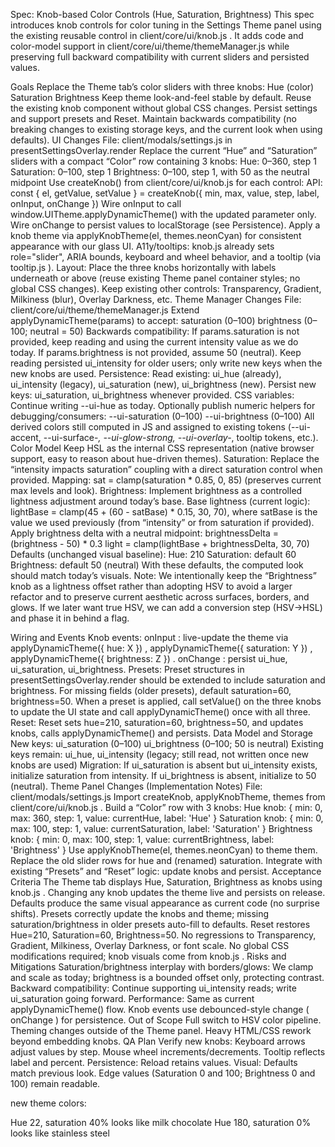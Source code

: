 Spec: Knob-based Color Controls (Hue, Saturation, Brightness)
This spec introduces knob controls for color tuning in the Settings Theme panel using the existing reusable control in 
client/core/ui/knob.js
. It adds code and color-model support in 
client/core/ui/theme/themeManager.js
 while preserving full backward compatibility with current sliders and persisted values.

Goals
Replace the Theme tab’s color sliders with three knobs:
Hue (color)
Saturation
Brightness
Keep theme look-and-feel stable by default.
Reuse the existing knob component without global CSS changes.
Persist settings and support presets and Reset.
Maintain backwards compatibility (no breaking changes to existing storage keys, and the current look when using defaults).
UI Changes
File: 
client/modals/settings.js
 in 
presentSettingsOverlay.render
Replace the current “Hue” and “Saturation” sliders with a compact “Color” row containing 3 knobs:
Hue: 0–360, step 1
Saturation: 0–100, step 1
Brightness: 0–100, step 1, with 50 as the neutral midpoint
Use 
createKnob()
 from 
client/core/ui/knob.js
 for each control:
API: const { el, getValue, setValue } = createKnob({ min, max, value, step, label, onInput, onChange })
Wire 
onInput
 to call 
window.UITheme.applyDynamicTheme()
 with the updated parameter only.
Wire 
onChange
 to persist values to localStorage (see Persistence).
Apply a knob theme via 
applyKnobTheme(el, themes.neonCyan)
 for consistent appearance with our glass UI.
A11y/tooltips: 
knob.js
 already sets role="slider", ARIA bounds, keyboard and wheel behavior, and a tooltip (via 
tooltip.js
).
Layout:
Place the three knobs horizontally with labels underneath or above (reuse existing Theme panel container styles; no global CSS changes).
Keep existing other controls: Transparency, Gradient, Milkiness (blur), Overlay Darkness, etc.
Theme Manager Changes
File: 
client/core/ui/theme/themeManager.js
Extend 
applyDynamicTheme(params)
 to accept:
saturation (0–100)
brightness (0–100; neutral = 50)
Backwards compatibility:
If params.saturation is not provided, keep reading and using the current intensity value as we do today.
If params.brightness is not provided, assume 50 (neutral).
Keep reading persisted ui_intensity for older users; only write new keys when the new knobs are used.
Persistence:
Read existing: ui_hue (already), ui_intensity (legacy), ui_saturation (new), ui_brightness (new).
Persist new keys: ui_saturation, ui_brightness whenever provided.
CSS variables:
Continue writing --ui-hue as today.
Optionally publish numeric helpers for debugging/consumers:
--ui-saturation (0–100)
--ui-brightness (0–100)
All derived colors still computed in JS and assigned to existing tokens (--ui-accent, --ui-surface-*, --ui-glow-strong, --ui-overlay-*, tooltip tokens, etc.).
Color Model
Keep HSL as the internal CSS representation (native browser support, easy to reason about hue-driven themes).
Saturation:
Replace the “intensity impacts saturation” coupling with a direct saturation control when provided.
Mapping: sat = clamp(saturation * 0.85, 0, 85) (preserves current max levels and look).
Brightness:
Implement brightness as a controlled lightness adjustment around today’s base.
Base lightness (current logic): lightBase = clamp(45 + (60 - satBase) * 0.15, 30, 70), where satBase is the value we used previously (from “intensity” or from saturation if provided).
Apply brightness delta with a neutral midpoint:
brightnessDelta = (brightness - 50) * 0.3
light = clamp(lightBase + brightnessDelta, 30, 70)
Defaults (unchanged visual baseline):
Hue: 210
Saturation: default 60
Brightness: default 50 (neutral)
With these defaults, the computed look should match today’s visuals.
Note: We intentionally keep the “Brightness” knob as a lightness offset rather than adopting HSV to avoid a larger refactor and to preserve current aesthetic across surfaces, borders, and glows. If we later want true HSV, we can add a conversion step (HSV→HSL) and phase it in behind a flag.

Wiring and Events
Knob events:
onInput
: live-update the theme via 
applyDynamicTheme({ hue: X })
, 
applyDynamicTheme({ saturation: Y })
, 
applyDynamicTheme({ brightness: Z })
.
onChange
: persist ui_hue, ui_saturation, ui_brightness.
Presets:
Preset structures in 
presentSettingsOverlay.render
 should be extended to include saturation and brightness. For missing fields (older presets), default saturation=60, brightness=50.
When a preset is applied, call 
setValue()
 on the three knobs to update the UI state and call 
applyDynamicTheme()
 once with all three.
Reset:
Reset sets hue=210, saturation=60, brightness=50, and updates knobs, calls 
applyDynamicTheme()
 and persists.
Data Model and Storage
New keys:
ui_saturation (0–100)
ui_brightness (0–100; 50 is neutral)
Existing keys remain:
ui_hue, ui_intensity (legacy; still read, not written once new knobs are used)
Migration:
If ui_saturation is absent but ui_intensity exists, initialize saturation from intensity.
If ui_brightness is absent, initialize to 50 (neutral).
Theme Panel Changes (Implementation Notes)
File: 
client/modals/settings.js
Import createKnob, applyKnobTheme, themes from 
client/core/ui/knob.js
.
Build a “Color” row with 3 knobs:
Hue knob: { min: 0, max: 360, step: 1, value: currentHue, label: 'Hue' }
Saturation knob: { min: 0, max: 100, step: 1, value: currentSaturation, label: 'Saturation' }
Brightness knob: { min: 0, max: 100, step: 1, value: currentBrightness, label: 'Brightness' }
Use 
applyKnobTheme(el, themes.neonCyan)
 to theme them.
Replace the old slider rows for hue and (renamed) saturation.
Integrate with existing “Presets” and “Reset” logic: update knobs and persist.
Acceptance Criteria
The Theme tab displays Hue, Saturation, Brightness as knobs using 
knob.js
.
Changing any knob updates the theme live and persists on release.
Defaults produce the same visual appearance as current code (no surprise shifts).
Presets correctly update the knobs and theme; missing saturation/brightness in older presets auto-fill to defaults.
Reset restores Hue=210, Saturation=60, Brightness=50.
No regressions to Transparency, Gradient, Milkiness, Overlay Darkness, or font scale.
No global CSS modifications required; knob visuals come from 
knob.js
.
Risks and Mitigations
Saturation/brightness interplay with borders/glows:
We clamp and scale as today; brightness is a bounded offset only, protecting contrast.
Backward compatibility:
Continue supporting ui_intensity reads; write ui_saturation going forward.
Performance:
Same as current 
applyDynamicTheme()
 flow. Knob events use debounced-style change (
onChange
) for persistence.
Out of Scope
Full switch to HSV color pipeline.
Theming changes outside of the Theme panel.
Heavy HTML/CSS rework beyond embedding knobs.
QA Plan
Verify new knobs:
Keyboard arrows adjust values by step.
Mouse wheel increments/decrements.
Tooltip reflects label and percent.
Persistence:
Reload retains values.
Visual:
Defaults match previous look.
Edge values (Saturation 0 and 100; Brightness 0 and 100) remain readable.

new theme colors:

Hue 22, saturation 40% looks like milk chocolate
Hue 180, saturation 0% looks like stainless steel


